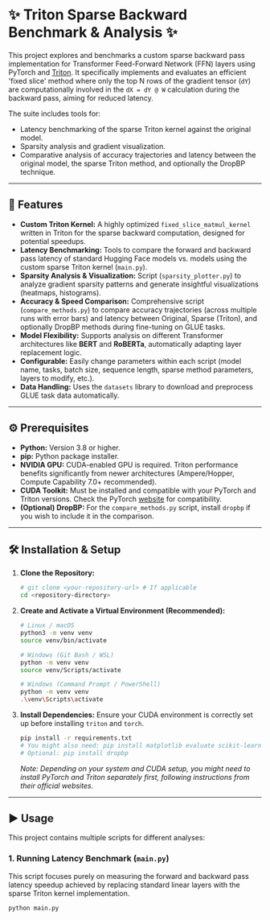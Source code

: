 # ✨ Triton Sparse Backward Benchmark & Analysis ✨

This project explores and benchmarks a custom sparse backward pass implementation for Transformer Feed-Forward Network (FFN) layers using PyTorch and [Triton](https://github.com/openai/triton). It specifically implements and evaluates an efficient 'fixed slice' method where only the top N rows of the gradient tensor (`dY`) are computationally involved in the `dX = dY @ W` calculation during the backward pass, aiming for reduced latency.

The suite includes tools for:
* Latency benchmarking of the sparse Triton kernel against the original model.
* Sparsity analysis and gradient visualization.
* Comparative analysis of accuracy trajectories and latency between the original model, the sparse Triton method, and optionally the DropBP technique.

---

## 🚀 Features

* **Custom Triton Kernel:** A highly optimized `fixed_slice_matmul_kernel` written in Triton for the sparse backward computation, designed for potential speedups.
* **Latency Benchmarking:** Tools to compare the forward and backward pass latency of standard Hugging Face models vs. models using the custom sparse Triton kernel (`main.py`).
* **Sparsity Analysis & Visualization:** Script (`sparsity_plotter.py`) to analyze gradient sparsity patterns and generate insightful visualizations (heatmaps, histograms).
* **Accuracy & Speed Comparison:** Comprehensive script (`compare_methods.py`) to compare accuracy trajectories (across multiple runs with error bars) and latency between Original, Sparse (Triton), and optionally DropBP methods during fine-tuning on GLUE tasks.
* **Model Flexibility:** Supports analysis on different Transformer architectures like **BERT** and **RoBERTa**, automatically adapting layer replacement logic.
* **Configurable:** Easily change parameters within each script (model name, tasks, batch size, sequence length, sparse method parameters, layers to modify, etc.).
* **Data Handling:** Uses the `datasets` library to download and preprocess GLUE task data automatically.

---

## ⚙️ Prerequisites

* **Python:** Version 3.8 or higher.
* **pip:** Python package installer.
* **NVIDIA GPU:** CUDA-enabled GPU is required. Triton performance benefits significantly from newer architectures (Ampere/Hopper, Compute Capability 7.0+ recommended).
* **CUDA Toolkit:** Must be installed and compatible with your PyTorch and Triton versions. Check the PyTorch [website](https://pytorch.org/get-started/locally/) for compatibility.
* **(Optional) DropBP:** For the `compare_methods.py` script, install `dropbp` if you wish to include it in the comparison.

---

## 🛠️ Installation & Setup

1.  **Clone the Repository:**
    ```bash
    # git clone <your-repository-url> # If applicable
    cd <repository-directory>
    ```

2.  **Create and Activate a Virtual Environment (Recommended):**
    ```bash
    # Linux / macOS
    python3 -m venv venv
    source venv/bin/activate

    # Windows (Git Bash / WSL)
    python -m venv venv
    source venv/Scripts/activate

    # Windows (Command Prompt / PowerShell)
    python -m venv venv
    .\venv\Scripts\activate
    ```

3.  **Install Dependencies:**
    Ensure your CUDA environment is correctly set up before installing `triton` and `torch`.
    ```bash
    pip install -r requirements.txt
    # You might also need: pip install matplotlib evaluate scikit-learn scipy # If not already included
    # Optional: pip install dropbp
    ```
    *Note: Depending on your system and CUDA setup, you might need to install PyTorch and Triton separately first, following instructions from their official websites.*

---

## ▶️ Usage

This project contains multiple scripts for different analyses:

### 1. Running Latency Benchmark (`main.py`)

This script focuses purely on measuring the forward and backward pass latency speedup achieved by replacing standard linear layers with the sparse Triton kernel implementation.

```bash
python main.py
